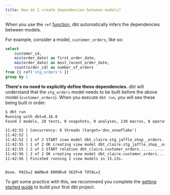 ```yaml
---
title: How do I create dependencies between models?
---
```


When you use the `ref` [function](dbt-jinja-functions/ref), dbt automatically infers the dependencies between models.

For example, consider a model, `customer_orders`, like so:

<File name='models/customer_orders.sql'>

```sql
select
    customer_id,
    min(order_date) as first_order_date,
    max(order_date) as most_recent_order_date,
    count(order_id) as number_of_orders
from {{ ref('stg_orders') }}
group by 1

```

</File>

**There's no need to explicitly define these dependencies.** dbt will understand that the `stg_orders` model needs to be built before the above model (`customer_orders`). When you execute `dbt run`, you will see these being built in order:

```txt
$ dbt run
Running with dbt=0.16.0
Found 2 models, 28 tests, 0 snapshots, 0 analyses, 130 macros, 0 operations, 0 seed files, 3 sources

11:42:52 | Concurrency: 8 threads (target='dev_snowflake')
11:42:52 |
11:42:52 | 1 of 2 START view model dbt_claire.stg_jaffle_shop__orders........... [RUN]
11:42:55 | 1 of 2 OK creating view model dbt_claire.stg_jaffle_shop__orders..... [CREATE VIEW in 2.50s]
11:42:55 | 2 of 2 START relation dbt_claire.customer_orders..................... [RUN]
11:42:56 | 2 of 2 OK creating view model dbt_claire.customer_orders............. [CREATE VIEW in 0.60s]
11:42:56 | Finished running 2 view models in 15.13s.


Done. PASS=2 WARN=0 ERROR=0 SKIP=0 TOTAL=2
```

To get some practice with this, we recommend you complete the [getting started guide](../../guides/getting-started/) to build your first dbt project.
